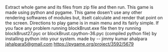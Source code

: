 Extract whole game and its files from zip file and then run.
This game is made using python and pygame. This game dosen't use any other rendering softwares of modules but, itselt calculate
and render that point on the screen. Directions to play game is in main menu and its fairly simple.
If you face any problem running blockBrust.exe file then try running blockBrust27.pyc or blockBrust.cpython-36.pyc (compiled python file)
by installing python into your system.
made by -- jimmy kumar ahalpara
jahalpara5@gmail.com
https://pygame.org/project/3592/5679
